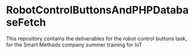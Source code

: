 # RobotControlButtonsAndPHPDatabaseFetch
This repository contains the deliverables for the robot control buttons task, for the Smart Methods company summer training for IoT
